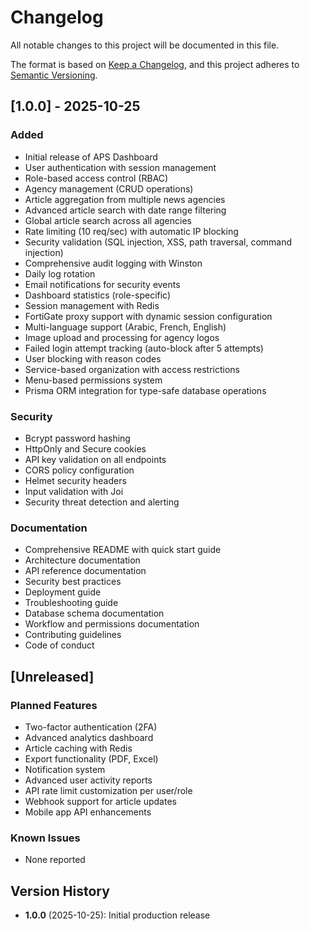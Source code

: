 # Changelog

All notable changes to this project will be documented in this file.

The format is based on [Keep a Changelog](https://keepachangelog.com/en/1.0.0/),
and this project adheres to [Semantic Versioning](https://semver.org/spec/v2.0.0.html).

## [1.0.0] - 2025-10-25

### Added
- Initial release of APS Dashboard
- User authentication with session management
- Role-based access control (RBAC)
- Agency management (CRUD operations)
- Article aggregation from multiple news agencies
- Advanced article search with date range filtering
- Global article search across all agencies
- Rate limiting (10 req/sec) with automatic IP blocking
- Security validation (SQL injection, XSS, path traversal, command injection)
- Comprehensive audit logging with Winston
- Daily log rotation
- Email notifications for security events
- Dashboard statistics (role-specific)
- Session management with Redis
- FortiGate proxy support with dynamic session configuration
- Multi-language support (Arabic, French, English)
- Image upload and processing for agency logos
- Failed login attempt tracking (auto-block after 5 attempts)
- User blocking with reason codes
- Service-based organization with access restrictions
- Menu-based permissions system
- Prisma ORM integration for type-safe database operations

### Security
- Bcrypt password hashing
- HttpOnly and Secure cookies
- API key validation on all endpoints
- CORS policy configuration
- Helmet security headers
- Input validation with Joi
- Security threat detection and alerting

### Documentation
- Comprehensive README with quick start guide
- Architecture documentation
- API reference documentation
- Security best practices
- Deployment guide
- Troubleshooting guide
- Database schema documentation
- Workflow and permissions documentation
- Contributing guidelines
- Code of conduct

## [Unreleased]

### Planned Features
- Two-factor authentication (2FA)
- Advanced analytics dashboard
- Article caching with Redis
- Export functionality (PDF, Excel)
- Notification system
- Advanced user activity reports
- API rate limit customization per user/role
- Webhook support for article updates
- Mobile app API enhancements

### Known Issues
- None reported

## Version History

- **1.0.0** (2025-10-25): Initial production release
